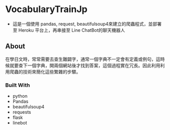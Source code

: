 # VocabularyTrainJp

* 這是一個使用 pandas, request, beautifulsoup4來建立的爬蟲程式，並部署至 Heroku 平台上，再串接至 Line ChatBot的聊天機器人

## About
在學日文時，常常需要去查生難闢字，通常一個字典不一定會有定義或例句，這時候就要查下一個字典，開兩個網站後才找到答案，這個過程實在冗長。因此利用利用爬蟲的技術來簡化這些繁雜的步驟。

### Built With
* python
* Pandas
* beautifulsoup4
* requests
* flask
* linebot
